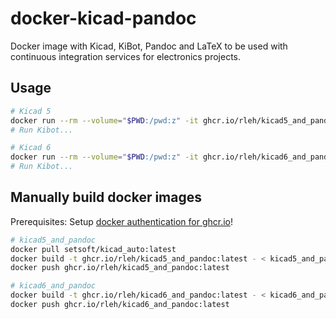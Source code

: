 # docker-kicad-pandoc

Docker image with Kicad, KiBot, Pandoc and LaTeX to be used with continuous integration services for electronics projects.

## Usage

```bash
# Kicad 5
docker run --rm --volume="$PWD:/pwd:z" -it ghcr.io/rleh/kicad5_and_pandoc:latest
# Run Kibot...

# Kicad 6
docker run --rm --volume="$PWD:/pwd:z" -it ghcr.io/rleh/kicad6_and_pandoc:latest
# Run Kibot...
```

## Manually build docker images

Prerequisites: Setup [docker authentication for ghcr.io](https://docs.github.com/en/packages/working-with-a-github-packages-registry/working-with-the-container-registry#authenticating-to-the-container-registry)!

```bash
# kicad5_and_pandoc
docker pull setsoft/kicad_auto:latest
docker build -t ghcr.io/rleh/kicad5_and_pandoc:latest - < kicad5_and_pandoc.Dockerfile
docker push ghcr.io/rleh/kicad5_and_pandoc:latest

# kicad6_and_pandoc
docker build -t ghcr.io/rleh/kicad6_and_pandoc:latest - < kicad6_and_pandoc.Dockerfile
docker push ghcr.io/rleh/kicad6_and_pandoc:latest
```
